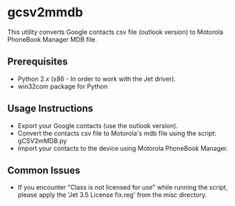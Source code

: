 # gcsv2mmdb
This utility converts Google contacts csv file (outlook version) to Motorola PhoneBook Manager MDB file.

## Prerequisites
* Python 2.x (x86 - In order to work with the Jet driver).
* win32com package for Python

## Usage Instructions

* Export your Google contacts (use the outlook version).
* Convert the contacts csv file to Motorola's mdb file using the script: gCSV2mMDB.py
* Import your contacts to the device using Motorola PhoneBook Manager.

## Common Issues

* If you encounter "Class is not licensed for use" while running the script, please apply the 'Jet 3.5 License fix.reg' from the misc directory.
